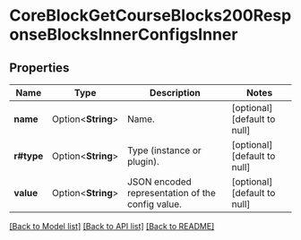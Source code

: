 # CoreBlockGetCourseBlocks200ResponseBlocksInnerConfigsInner

## Properties

Name | Type | Description | Notes
------------ | ------------- | ------------- | -------------
**name** | Option<**String**> | Name. | [optional][default to null]
**r#type** | Option<**String**> | Type (instance or plugin). | [optional][default to null]
**value** | Option<**String**> | JSON encoded representation of the config value. | [optional][default to null]

[[Back to Model list]](../README.md#documentation-for-models) [[Back to API list]](../README.md#documentation-for-api-endpoints) [[Back to README]](../README.md)


